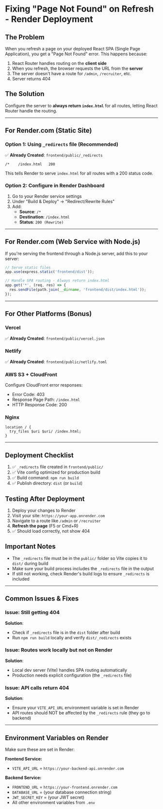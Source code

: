 # Fixing "Page Not Found" on Refresh - Render Deployment

## The Problem
When you refresh a page on your deployed React SPA (Single Page Application), you get a "Page Not Found" error. This happens because:

1. React Router handles routing on the **client side**
2. When you refresh, the browser requests the URL from the **server**
3. The server doesn't have a route for `/admin`, `/recruiter`, etc.
4. Server returns 404

## The Solution
Configure the server to **always return `index.html`** for all routes, letting React Router handle the routing.

---

## For Render.com (Static Site)

### Option 1: Using `_redirects` file (Recommended)
✅ **Already Created**: `frontend/public/_redirects`
```
/*    /index.html   200
```

This tells Render to serve `index.html` for all routes with a 200 status code.

### Option 2: Configure in Render Dashboard
1. Go to your Render service settings
2. Under "Build & Deploy" → "Redirect/Rewrite Rules"
3. Add:
   - **Source**: `/*`
   - **Destination**: `/index.html`
   - **Status**: `200 (Rewrite)`

---

## For Render.com (Web Service with Node.js)

If you're serving the frontend through a Node.js server, add this to your server:

```javascript
// Serve static files
app.use(express.static('frontend/dist'));

// Handle SPA routing - Always return index.html
app.get('*', (req, res) => {
  res.sendFile(path.join(__dirname, 'frontend/dist/index.html'));
});
```

---

## For Other Platforms (Bonus)

### Vercel
✅ **Already Created**: `frontend/public/vercel.json`

### Netlify  
✅ **Already Created**: `frontend/public/netlify.toml`

### AWS S3 + CloudFront
Configure CloudFront error responses:
- Error Code: 403
- Response Page Path: `/index.html`
- HTTP Response Code: 200

### Nginx
```nginx
location / {
  try_files $uri $uri/ /index.html;
}
```

---

## Deployment Checklist

1. ✅ `_redirects` file created in `frontend/public/`
2. ✅ Vite config optimized for production build
3. ✅ Build command: `npm run build`
4. ✅ Publish directory: `dist` (or `build`)

## Testing After Deployment

1. Deploy your changes to Render
2. Visit your site: `https://your-app.onrender.com`
3. Navigate to a route like `/admin` or `/recruiter`
4. **Refresh the page** (F5 or Cmd+R)
5. ✅ Should load correctly, not show 404

## Important Notes

- The `_redirects` file must be in the `public/` folder so Vite copies it to `dist/` during build
- Make sure your build process includes the `_redirects` file in the output
- If still not working, check Render's build logs to ensure `_redirects` is included

---

## Common Issues & Fixes

### Issue: Still getting 404
**Solution**: 
- Check if `_redirects` file is in the `dist` folder after build
- Run `npm run build` locally and verify `dist/_redirects` exists

### Issue: Routes work locally but not on Render
**Solution**:
- Local dev server (Vite) handles SPA routing automatically
- Production needs explicit configuration (the `_redirects` file)

### Issue: API calls return 404
**Solution**:
- Ensure your `VITE_API_URL` environment variable is set in Render
- API routes should NOT be affected by the `_redirects` rule (they go to backend)

---

## Environment Variables on Render

Make sure these are set in Render:

**Frontend Service:**
- `VITE_API_URL` = `https://your-backend-api.onrender.com`

**Backend Service:**
- `FRONTEND_URL` = `https://your-frontend.onrender.com`
- `DATABASE_URL` = (your database connection string)
- `JWT_SECRET_KEY` = (your JWT secret)
- All other environment variables from `.env`

